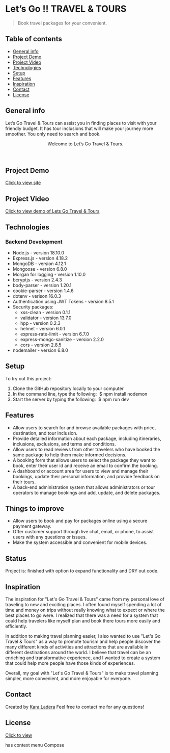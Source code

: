# Let’s Go !! TRAVEL & TOURS
> Book travel packages for your convenient.

## Table of contents
* [General info](#general-info)
* [Project Demo](#project-demo)
* [Project Video](#project-video)
* [Technologies](#technologies)
* [Setup](#setup)
* [Features](#features)
* [Inspiration](#inspiration)
* [Contact](#contact)
* [License](#license)

## General info
Let’s Go Travel & Tours can assist you in finding places to visit with your friendly budget. It has tour inclusions that will make your journey more smoother. You only need to search and book.

<div align="center">Welcome to Let’s Go Travel & Tours. </div>
<br/>
<br/>

## Project Demo 
[Click to view site](https://)
## Project Video
[Click to view demo of Lets Go Travel & Tours](https://)

## Technologies
### Backend Development 
* Node.js - version 18.10.0
* Express.js - version 4.18.2
* MongoDB - version 4.12.1
* Mongoose - version 6.8.0
* Morgan for logging - version 1.10.0
* bcryptjs - version 2.4.3
* body-parser - version 1.20.1
* cookie-parser - version 1.4.6
* dotenv - verison 16.0.3
* Authentication using JWT Tokens - version 8.5.1
* Security packages:
  * xss-clean - version 0.1.1
  * validator - version 13.7.0
  * hpp - version 0.2.3
  * helmet - version 6.0.1
  * express-rate-limit - version 6.7.0
  * express-mongo-sanitize - version 2.2.0
  * cors - version 2.8.5
* nodemailer - version 6.8.0
  
## Setup
To try out this project:
1. Clone the GitHub repository locally to your computer
2. In the command line, type the following: 
  $ npm install nodemon
3. Start the server by typing the following: 
  $ npm run dev
  
## Features
* Allow users to search for and browse available packages with price, destination, and tour inclusion.
* Provide detailed information about each package, including itineraries, inclusions, exclusions, and terms and conditions.
* Allow users to read reviews from other travelers who have booked the same package to help them make informed decisions.
* A booking form that allows users to select the package they want to book, enter their user id and receive an email to confirm the booking. 
* A dashboard or account area for users to view and manage their bookings, update their personal information, and provide feedback on their tours.
* A back-end administration system that allows administrators or tour operators to manage bookings and add, update, and delete packages.

## Things to improve
* Allow users to book and pay for packages online using a secure payment gateway.
* Offer customer support through live chat, email, or phone, to assist users with any questions or issues.
* Make the system accessible and convenient for mobile devices.

## Status
Project is: finished with option to expand functionality and DRY out code.

## Inspiration
The inspiration for "Let's Go Travel & Tours" came from my personal love of traveling to new and exciting places. I often found myself spending a lot of time and money on trips without really knowing what to expect or where the best places to go were. I realized that there was a need for a system that could help travelers like myself plan and book there tours more easily and efficiently.

In addition to making travel planning easier, I also wanted to use "Let's Go Travel & Tours" as a way to promote tourism and help people discover the many different kinds of activities and attractions that are available in different destinations around the world. I believe that travel can be an enriching and transformative experience, and I wanted to create a system that could help more people have those kinds of experiences.

Overall, my goal with "Let's Go Travel & Tours" is to make travel planning simpler, more convenient, and more enjoyable for everyone.

## Contact
Created by [Kara Ladera](https://www.linkedin.com/in/karaladera)
Feel free to contact me for any questions!

## License
[Click to view](https://github.com/kladera22)


has context menu
Compose
